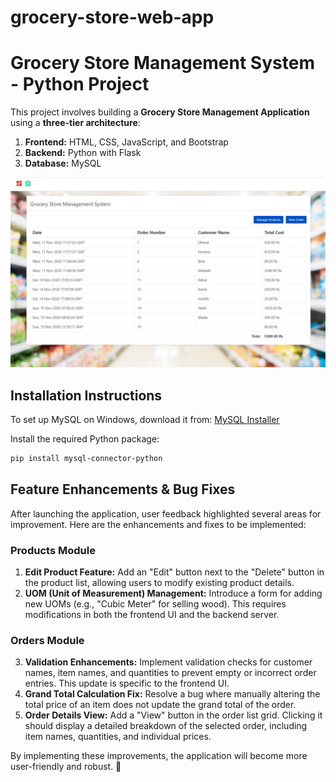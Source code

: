# grocery-store-web-app
# Grocery Store Management System - Python Project  

This project involves building a **Grocery Store Management Application** using a **three-tier architecture**:  

1. **Frontend:** HTML, CSS, JavaScript, and Bootstrap  
2. **Backend:** Python with Flask  
3. **Database:** MySQL  

![Homepage](homepage.JPG)  

## Installation Instructions  

To set up MySQL on Windows, download it from: [MySQL Installer](https://dev.mysql.com/downloads/installer/)  

Install the required Python package:  
```bash
pip install mysql-connector-python
```

## Feature Enhancements & Bug Fixes  

After launching the application, user feedback highlighted several areas for improvement. Here are the enhancements and fixes to be implemented:  

### **Products Module**  
1. **Edit Product Feature:** Add an "Edit" button next to the "Delete" button in the product list, allowing users to modify existing product details.  
2. **UOM (Unit of Measurement) Management:** Introduce a form for adding new UOMs (e.g., "Cubic Meter" for selling wood). This requires modifications in both the frontend UI and the backend server.  

### **Orders Module**  
3. **Validation Enhancements:** Implement validation checks for customer names, item names, and quantities to prevent empty or incorrect order entries. This update is specific to the frontend UI.  
4. **Grand Total Calculation Fix:** Resolve a bug where manually altering the total price of an item does not update the grand total of the order.  
5. **Order Details View:** Add a "View" button in the order list grid. Clicking it should display a detailed breakdown of the selected order, including item names, quantities, and individual prices.  

By implementing these improvements, the application will become more user-friendly and robust. 🚀
